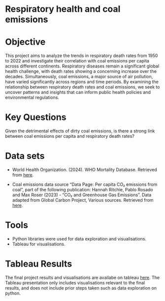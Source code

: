 # Respiratory health and coal emissions

# Objective
This project aims to analyze the trends in respiratory death rates from 1950 to 2022 and investigate their correlation with coal emissions per capita across different continents. Respiratory diseases remain a significant global health challenge, with death rates showing a concerning increase over the decades. Simultaneously, coal emissions, a major source of air pollution, have varied significantly across regions and time periods. By examining the relationship between respiratory death rates and coal emissions, we seek to uncover patterns and insights that can inform public health policies and environmental regulations. 

# Key Questions
Given the detrimental effects of dirty coal emissions, is there a strong link between coal emissions per capita and respiratory death rates?

# Data sets
* World Health Organization. (2024). WHO Mortality Database.  Retrieved from [here](https://platform.who.int/mortality/themes/theme-details/topics/topic-details/MDB/respiratory-diseases). 
  
* Coal emissions data source
“Data Page: Per capita CO₂ emissions from coal”, part of the following publication: Hannah Ritchie, Pablo Rosado and Max Roser (2023) - “CO₂ and Greenhouse Gas Emissions”. Data adapted from Global Carbon Project, Various sources. Retrieved from [here](https://ourworldindata.org/grapher/per-capita-co2-coal).

# Tools
* Python libraries were used for data exploration and visualisations.
* Tableau for visualisations.

# Tableau Results
The final project results and visualisations are availabe on tableau [here](https://public.tableau.com/views/6_7-VLS/Story1?:language=en-US&:sid=&:display_count=n&:origin=viz_share_link). The Tableau presentation only includes visualisations relevant to the final results, and does not include prior steps taken such as data exploration on python.
